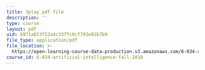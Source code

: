 ```yaml
---
title: 3play pdf file
description: ''
type: course
layout: pdf
uid: b971a013f52a4c337fc0cf793e81b7b9
file_type: application/pdf
file_location: >-
  https://open-learning-course-data-production.s3.amazonaws.com/6-034-artificial-intelligence-fall-2010/b971a013f52a4c337fc0cf793e81b7b9_TjZBTDzGeGg.pdf
course_id: 6-034-artificial-intelligence-fall-2010
---
```

